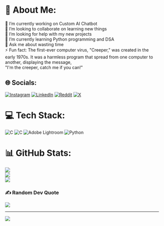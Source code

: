 # 💫 About Me:
🔭 I’m currently working on Custom AI Chatbot<br>👯 I’m looking to collaborate on learning new things<br>🤝 I’m looking for help with my new projects<br>🌱 I’m currently learning Python programming and DSA<br>💬 Ask me about wasting time <br>⚡ Fun fact: The first-ever computer virus, "Creeper," was created in the early 1970s. It was a harmless program that spread from one computer to another, displaying the message, <br>"I'm the creeper, catch me if you can!" 


## 🌐 Socials:
[![Instagram](https://img.shields.io/badge/Instagram-%23E4405F.svg?logo=Instagram&logoColor=white)](https://instagram.com/xav_don._) [![LinkedIn](https://img.shields.io/badge/LinkedIn-%230077B5.svg?logo=linkedin&logoColor=white)](https://linkedin.com/in/don-xavier) [![Reddit](https://img.shields.io/badge/Reddit-%23FF4500.svg?logo=Reddit&logoColor=white)](https://reddit.com/user/u/ThinJuggernaut2159) [![X](https://img.shields.io/badge/X-black.svg?logo=X&logoColor=white)](https://x.com/xavdon3) 

# 💻 Tech Stack:
![C](https://img.shields.io/badge/c-%2300599C.svg?style=plastic&logo=c&logoColor=white) ![C](https://img.shields.io/badge/c-%2300599C.svg?style=plastic&logo=c&logoColor=white) ![Adobe Lightroom](https://img.shields.io/badge/Adobe%20Lightroom-31A8FF.svg?style=plastic&logo=Adobe%20Lightroom&logoColor=white) ![Python](https://img.shields.io/badge/python-3670A0?style=plastic&logo=python&logoColor=ffdd54)
# 📊 GitHub Stats:
![](https://github-readme-stats.vercel.app/api?username=donxav&theme=tokyonight&hide_border=false&include_all_commits=false&count_private=false)<br/>
![](https://github-readme-streak-stats.herokuapp.com/?user=donxav&theme=tokyonight&hide_border=false)<br/>
![](https://github-readme-stats.vercel.app/api/top-langs/?username=donxav&theme=tokyonight&hide_border=false&include_all_commits=false&count_private=false&layout=compact)

### ✍️ Random Dev Quote
![](https://quotes-github-readme.vercel.app/api?type=horizontal&theme=radical)

---
[![](https://visitcount.itsvg.in/api?id=donxav&icon=0&color=0)](https://visitcount.itsvg.in)

<!-- Proudly created with GPRM ( https://gprm.itsvg.in ) -->
